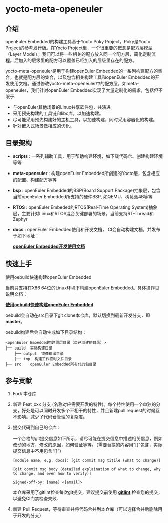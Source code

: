 # yocto-meta-openeuler

## 介绍

openEuler Embedded的构建工具基于Yocto Poky Project。Poky是Yocto Project的参考发行版。在Yocto Project里，一个很重要的概念是配方层模型（Layer Model）。我们可以将一些相关的配方放入同一个配方层，简化定制流程。后加入的层级里的配方可以覆盖已经加入的层级里存在的配方。

yocto-meta-openeuler是用于构建openEuler Embedded的一系列构建配方的集合，也就是配方层的集合，以及包含相关构建工具和openEuler Embedded的开发使用文档。通过修改yocto-meta-openeuler中的配方层，如meta-openeuler，我们针对openEuler Embedded实现了大量定制化的需求，包括但不限于:

* 与openEuler其他场景的Linux共享软件包，共演进。
* 采用预先构建的工具链和libc库，以加速构建。
* 尽可能采用预先构建好的主机工具，以加速构建，同时采用容器化的构建。
* 针对嵌入式场景做相应的优化。

## 目录架构

* **scripts** : 一系列辅助工具，用于帮助构建环境，如下载代码仓、创建构建环境等等
* **meta-openeuler** : 构建openEuler Embedded所创建的Yocto层，包含相应的配置、构建配方等等
* **bsp** : openEuler Embedded的BSP(Board Support Package)抽象层，包含当前openEuler Embedded所支持的硬件BSP, 如QEMU、树莓派4B等等
* **RTOS** : openEuler Embeded的RTOS(Real-Time Operating System)抽象层，主要针对Linux和RTOS混合关键部署的场景，当前支持RT-Thread和Zephyr
* **docs** : openEuler Embedded使用和开发文档， CI会自动构建文档，并发布于如下地址：

    [**openEuler Embedded开发使用文档**](https://pages.openeuler.openatom.cn/embedded/docs/build/html/master/)

## 快速上手

使用oebuild快速构建openEuler Embedded

当前只支持在X86 64位的Linux环境下构建openEuler Embedded。具体操作见说明文档：

[**使用oebuild快速构建openEuler Embedded**](https://pages.openeuler.openatom.cn/embedded/docs/build/html/master/oebuild/index.html)

oebuild会自动在src目录下git clone本仓库，默认切换到最新开发分支，即**master**。

oebuild构建后会自动生成如下目录结构：
```
<openEuler Embedded构建顶层目录（自己创建的目录）>
├── build  实际构建目录
    ├── output  镜像输出目录
    ├── tmp  构建工作临时文件目录
├── src    openEuler Embedded所有代码包目录
```


## 参与贡献

1.  Fork 本仓库
2.  新建 Feat_xxx 分支 (名称对应需要开发的特性)。每个特性使用一个单独的分支，好处是可以同时开发多个不相干的特性，并且新建pull request的时候互不影响。减少了代码仓管理的复杂度。
3.  提交代码到自己的仓库：

    一个合格的git提交信息如下所示，请尽可能在提交信息中描述相关信息，例如改动的地方，修改的原因，如何验证等等。（需要替换的内容用“[]”包含，实际提交信息中不用包含“[]”）

    ```
    [module name, e.g. docs]: [git commit msg titile (what to change)]

    [git commit msg body (detailed explaination of what to change, why to change, and even how to verify)]

    Signed-off-by: [name] <[email]>
    ```

    本仓库采用了gitlint检查每次git提交，建议提交前使用 [**gitlint**](https://jorisroovers.com/gitlint) 检查您的提交，以避免CI门禁检查失败．

4.  新建 Pull Request，等待审查并将代码合并到本仓库（可以选择合并后删除用于开发的分支）
